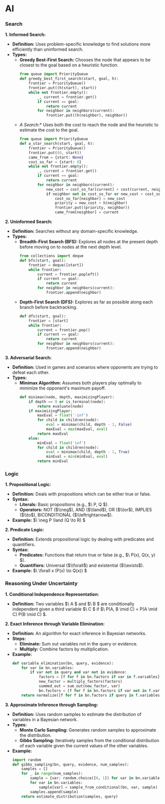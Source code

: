 # AI

### Search

**1. Informed Search:**
- **Definition:** Uses problem-specific knowledge to find solutions more efficiently than uninformed search.
- **Types:**
  - **Greedy Best-First Search:** Chooses the node that appears to be closest to the goal based on a heuristic function.
    ```python
    from queue import PriorityQueue
    def greedy_best_first_search(start, goal, h):
        frontier = PriorityQueue()
        frontier.put((h(start), start))
        while not frontier.empty():
            _, current = frontier.get()
            if current == goal:
                return current
            for neighbor in neighbors(current):
                frontier.put((h(neighbor), neighbor))
    ```
  - **A* Search:** Uses both the cost to reach the node and the heuristic to estimate the cost to the goal.
    ```python
    from queue import PriorityQueue
    def a_star_search(start, goal, h):
        frontier = PriorityQueue()
        frontier.put((0, start))
        came_from = {start: None}
        cost_so_far = {start: 0}
        while not frontier.empty():
            _, current = frontier.get()
            if current == goal:
                return current
            for neighbor in neighbors(current):
                new_cost = cost_so_far[current] + cost(current, neighbor)
                if neighbor not in cost_so_far or new_cost < cost_so_far[neighbor]:
                    cost_so_far[neighbor] = new_cost
                    priority = new_cost + h(neighbor)
                    frontier.put((priority, neighbor))
                    came_from[neighbor] = current
    ```

**2. Uninformed Search:**
- **Definition:** Searches without any domain-specific knowledge.
- **Types:**
  - **Breadth-First Search (BFS):** Explores all nodes at the present depth before moving on to nodes at the next depth level.
    ```python
    from collections import deque
    def bfs(start, goal):
        frontier = deque([start])
        while frontier:
            current = frontier.popleft()
            if current == goal:
                return current
            for neighbor in neighbors(current):
                frontier.append(neighbor)
    ```
  - **Depth-First Search (DFS):** Explores as far as possible along each branch before backtracking.
    ```python
    def dfs(start, goal):
        frontier = [start]
        while frontier:
            current = frontier.pop()
            if current == goal:
                return current
            for neighbor in neighbors(current):
                frontier.append(neighbor)
    ```

**3. Adversarial Search:**
- **Definition:** Used in games and scenarios where opponents are trying to defeat each other.
- **Types:**
  - **Minimax Algorithm:** Assumes both players play optimally to minimize the opponent's maximum payoff.
    ```python
    def minimax(node, depth, maximizingPlayer):
        if depth == 0 or is_terminal(node):
            return evaluate(node)
        if maximizingPlayer:
            maxEval = float('-inf')
            for child in children(node):
                eval = minimax(child, depth - 1, False)
                maxEval = max(maxEval, eval)
            return maxEval
        else:
            minEval = float('inf')
            for child in children(node):
                eval = minimax(child, depth - 1, True)
                minEval = min(minEval, eval)
            return minEval
    ```

### Logic

**1. Propositional Logic:**
- **Definition:** Deals with propositions which can be either true or false.
- **Syntax:**
  - **Literals:** Basic propositions (e.g., $\ P, Q $).
  - **Operators:** NOT ($\\neg$), AND ($\\land$), OR ($\\lor$), IMPLIES ($\\to$), BICONDITIONAL ($\\leftrightarrow$).
- **Example:** $\ \neg P \land (Q \to R) $

**2. Predicate Logic:**
- **Definition:** Extends propositional logic by dealing with predicates and quantifiers.
- **Syntax:**
  - **Predicates:** Functions that return true or false (e.g., $\ P(x), Q(x, y) $).
  - **Quantifiers:** Universal ($\\forall$) and existential ($\\exists$).
- **Example:** $\ \forall x (P(x) \to Q(x)) $

### Reasoning Under Uncertainty

**1. Conditional Independence Representation:**
- **Definition:** Two variables $\ A $ and $\ B $ are conditionally independent given a third variable $\ C $ if $\ P(A, B \mid C) = P(A \mid C) P(B \mid C) $.

**2. Exact Inference through Variable Elimination:**
- **Definition:** An algorithm for exact inference in Bayesian networks.
- **Steps:**
  - **Eliminate:** Sum out variables not in the query or evidence.
  - **Multiply:** Combine factors by multiplication.
- **Example:**
  ```python
  def variable_elimination(bn, query, evidence):
      for var in bn.variables:
          if var not in query and var not in evidence:
              factors = [f for f in bn.factors if var in f.variables]
              new_factor = multiply_factors(factors)
              summed_out = sum_out(new_factor, var)
              bn.factors = [f for f in bn.factors if var not in f.variables] + [summed_out]
      return normalize([f for f in bn.factors if query in f.variables])
  ```

**3. Approximate Inference through Sampling:**
- **Definition:** Uses random samples to estimate the distribution of variables in a Bayesian network.
- **Types:**
  - **Monte Carlo Sampling:** Generates random samples to approximate the distribution.
  - **Gibbs Sampling:** Iteratively samples from the conditional distribution of each variable given the current values of the other variables.
- **Example:**
  ```python
  import random
  def gibbs_sampling(bn, query, evidence, num_samples):
      samples = []
      for _ in range(num_samples):
          sample = {var: random.choice([0, 1]) for var in bn.variables}
          for var in bn.variables:
              sample[var] = sample_from_conditional(bn, var, sample)
          samples.append(sample)
      return estimate_distribution(samples, query)
  ```
